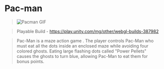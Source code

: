 # Pac-man 
>![Pacman GIF](https://github.com/Sushant262/Pacman/assets/141551971/0377594c-c92c-46ff-a7a1-09049bc28aa3)

>Playable Build - https://play.unity.com/mg/other/webgl-builds-387982

> Pac-Man is a maze action game . The player controls Pac-Man who must eat all the dots inside an enclosed maze while avoiding four colored ghosts. Eating large flashing dots called "Power Pellets" causes the ghosts to turn blue, allowing Pac-Man to eat them for bonus points.
